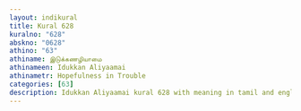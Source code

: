 ```yaml
---
layout: indikural
title: Kural 628
kuralno: "628"
abskno: "0628"
athino: "63"
athiname: இடுக்கணழியாமை
athinameen: Idukkan Aliyaamai
athinametr: Hopefulness in Trouble
categories: [63]
description: Idukkan Aliyaamai kural 628 with meaning in tamil and english 
---
```


